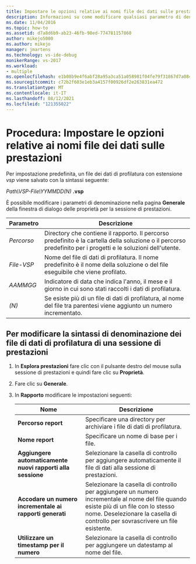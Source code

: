 ```yaml
---
title: Impostare le opzioni relative ai nomi file dei dati sulle prestazioni | Microsoft Docs
description: Informazioni su come modificare qualsiasi parametro di denominazione nella pagina Generale della finestra di dialogo delle proprietà per la sessione di prestazioni.
ms.date: 11/04/2016
ms.topic: how-to
ms.assetid: d7a8d6b9-ab23-46fb-98ed-774781157860
author: mikejo5000
ms.author: mikejo
manager: jmartens
ms.technology: vs-ide-debug
monikerRange: vs-2017
ms.workload:
- multiple
ms.openlocfilehash: e1b08b9e4f6abf28a95a3ca51a058981f04fe79f31867d7a0842b57771a0d1a2
ms.sourcegitcommit: c72b2f603e1eb3a4157f00926df2e263831ea472
ms.translationtype: MT
ms.contentlocale: it-IT
ms.lasthandoff: 08/12/2021
ms.locfileid: "121355022"
---
```

# <a name="how-to-set-performance-data-file-name-options"></a>Procedura: Impostare le opzioni relative ai nomi file dei dati sulle prestazioni

Per impostazione predefinita, un file dei dati di profilatura con estensione *vsp* viene salvato con la sintassi seguente:

*Path\VSP-File\YYMMDD(N)* **.vsp**

È possibile modificare i parametri di denominazione nella pagina **Generale** della finestra di dialogo delle proprietà per la sessione di prestazioni.

|Parametro|Descrizione|
|-|-|
|*Percorso*|Directory che contiene il rapporto. Il percorso predefinito è la cartella della soluzione o il percorso predefinito per i progetti e le soluzioni dell'utente.|
|*File-VSP*|Nome del file di dati di profilatura. Il nome predefinito è il nome della soluzione o del file eseguibile che viene profilato.|
|*AAMMGG*|Indicatore di data che indica l'anno, il mese e il giorno in cui sono stati raccolti i dati di profilatura.|
|*(N)*|Se esiste più di un file di dati di profilatura, al nome del file tra parentesi viene aggiunto un numero incrementato.|

## <a name="to-change-the-naming-syntax-of-the-profiling-data-files-of-a-performance-session"></a>Per modificare la sintassi di denominazione dei file di dati di profilatura di una sessione di prestazioni

1. In **Esplora prestazioni** fare clic con il pulsante destro del mouse sulla sessione di prestazioni e quindi fare clic su **Proprietà**.

2. Fare clic su **Generale**.

3. In **Rapporto** modificare le impostazioni seguenti:

    |Nome|Descrizione|
    |-|-|
    |**Percorso report**|Specificare una directory per archiviare i file di dati di profilatura.|
    |**Nome report**|Specificare un nome di base per i file.|
    |**Aggiungere automaticamente nuovi rapporti alla sessione**|Selezionare la casella di controllo per aggiungere automaticamente il file di dati alla sessione di prestazioni.|
    |**Accodare un numero incrementale ai rapporti generati**|Selezionare la casella di controllo per aggiungere un numero incrementale al nome del file quando esiste più di un file con lo stesso nome. Deselezionare la casella di controllo per sovrascrivere un file esistente.|
    |**Utilizzare un timestamp per il numero**|Selezionare la casella di controllo per aggiungere un datestamp al nome del file.|
